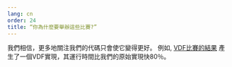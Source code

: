 ```yaml
---
lang: cn
order: 24
title: “你為什麼要舉辦這些比賽?”
---
```



我們相信，更多地關注我們的代碼只會使它變得更好。 例如, [VDF比賽的結果](https://www.chia.net/2019/01/17/chia-vdf-competition-round-1-results-and-announcements.en.html) 產生了一個VDF實現，其運行時間比我們的原始實現快80％。
